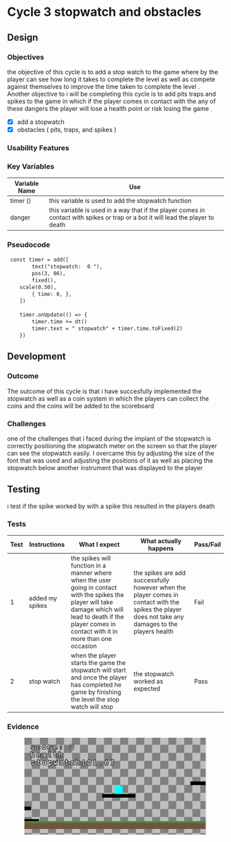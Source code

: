 # Cycle 3 stopwatch and obstacles

##

## Design

### Objectives

the objective of this cycle is to add a stop watch to the game where by the player can see how long it takes to complete the level as well as compete against themselves to improve the time taken to complete the level . Another objective to i will be completing this cycle is to add pits traps and spikes to the game in which if the player comes in contact with the any of these dangers the player will lose a health point or risk losing the game . &#x20;

* [x] add a stopwatch
* [x] obstacles ( pits, traps, and spikes )

### Usability Features

&#x20;&#x20;

### Key Variables

| Variable Name | Use                                                                                                                               |
| ------------- | --------------------------------------------------------------------------------------------------------------------------------- |
| timer ()      | this variable is used to add the stopwatch function                                                                               |
|   danger      | this variable is used in a way that if the player comes in contact with spikes or trap or a bot it will lead the player to death  |

### Pseudocode

```
 const timer = add([
		text("stopwatch:  0 "),
		pos(3, 86),
		fixed(),
    scale(0.50),
		{ time: 0, },
	])

	timer.onUpdate(() => {
		timer.time += dt()
		timer.text = " stopwatch" + timer.time.toFixed(2)
	})
```

## Development

### Outcome

The outcome of this cycle is that i have succesfully implemented the stopwatch as well as a coin system in which the players can collect the coins and the coins  will be added to the scoreboard&#x20;

### Challenges

one of the challenges that i faced during the implant of the stopwatch is correctly positioning the stopwatch meter on the screen so that the player can see the stopwatch easily. I overcame this by adjusting the size of the font that was used and adjusting the positions of it as well as  placing the stopwatch below another  instrument that was displayed to the player &#x20;

## Testing

i test if the spike worked by with a spike this resulted in the players death&#x20;

### Tests

| Test | Instructions     | What I expect                                                                                                                                                                                                     | What actually happens                                                                                                                                 | Pass/Fail |
| ---- | ---------------- | ----------------------------------------------------------------------------------------------------------------------------------------------------------------------------------------------------------------- | ----------------------------------------------------------------------------------------------------------------------------------------------------- | --------- |
| 1    | added my spikes  | the spikes will function in a manner where when the user going in contact with  the spikes the player will take damage which will lead to death if the player comes in contact with it in more than one occasion  | the spikes are add successfully  however when the player comes in contact with the spikes the player does not take any damages to the players health  | Fail      |
| 2    | stop watch       | when the player starts the game the stopwatch will start and once the player has completed he game by finishing the level the stop watch will stop                                                                | the stopwatch worked as expected                                                                                                                      | Pass      |

### Evidence



<figure><img src="../.gitbook/assets/image (1).png" alt=""><figcaption></figcaption></figure>
